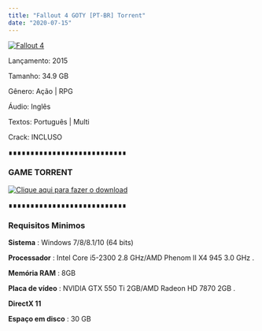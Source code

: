 ```yaml
---
title: "Fallout 4 GOTY [PT-BR] Torrent"
date: "2020-07-15"
---
```


[![](https://1.bp.blogspot.com/-ncSP7ZTlOVg/XjnozdRf-bI/AAAAAAAAAQw/aHDyuvLvTTAUu6_rWd2Jfcy8g1umr7h4gCLcBGAsYHQ/s640/340x213xtd_capa-fallout-4.jpg.pagespeed.ic.df483c7f73.jpg "Fallout 4")](https://1.bp.blogspot.com/-ncSP7ZTlOVg/XjnozdRf-bI/AAAAAAAAAQw/aHDyuvLvTTAUu6_rWd2Jfcy8g1umr7h4gCLcBGAsYHQ/s1600/340x213xtd_capa-fallout-4.jpg.pagespeed.ic.df483c7f73.jpg)

  

Lançamento: 2015

Tamanho: 34.9 GB

Gênero: Ação | RPG

Áudio: Inglês

Textos: Português | Multi

Crack: INCLUSO

∎∎∎∎∎∎∎∎∎∎∎∎∎∎∎∎∎∎∎∎∎∎∎∎∎∎∎

###  GAME TORRENT

[![](https://1.bp.blogspot.com/-ruPWnCPWoec/XicYXvF8HuI/AAAAAAAAABI/UyLFOzfJIS8TPrFtDtaU-c8HnQ9uppeeACLcBGAsYHQ/s200/botc3a3o-filmes-via-torrent-300x135.png "Clique aqui para fazer o download")](https://ouo.io/Vqgg3j)

  

∎∎∎∎∎∎∎∎∎∎∎∎∎∎∎∎∎∎∎∎∎∎∎∎∎∎∎

###   

### Requisitos Minimos

**Sistema** : Windows 7/8/8.1/10 (64 bits)

**Processador** : Intel Core i5-2300 2.8 GHz/AMD Phenom II X4 945 3.0 GHz .

**Memória RAM** : 8GB

**Placa de vídeo** : NVIDIA GTX 550 Ti 2GB/AMD Radeon HD 7870 2GB .

**DirectX 11**

**Espaço em disco** : 30 GB
